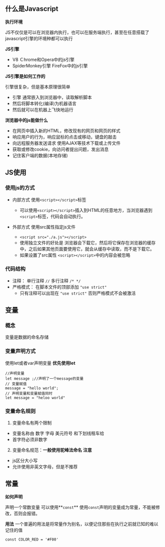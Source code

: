 ## 什么是Javascript

**执行环境**

JS不仅仅是可以在浏览器内执行，也可以在服务端执行，甚至在任意搭载了javascript引擎的环境种都可以执行

**JS引擎**
- V8 Ｃhrome和Opera中的js引擎
- SpiderMonkey引擎 FireFox中的js引擎

**JS引擎是如何工作的**

引擎很复杂，但是基本原理很简单
- 引擎 通常嵌入到浏览器中，读取解析脚本
- 然后将脚本转化(编译)为机器语言
- 然后就可以在机器上飞快地运行

**浏览器中的js能做什么**
- 在网页中插入新的HTML，修改现有的网页和网页的样式
- 响应用户的行为，响应鼠标的点击或移动，键盘的敲击
- 向远程服务器发送请求 使用AJAX等技术下载或上传文件
- 获取或修改cookie，向访问者提出问题，发出消息
- 记住客户端的数据(本地存储)
## JS使用

### 使用js的方式

- 内部方式 使用`<script></script>`标签 
  * 可以使用`<script></script>`插入到HTML的任意地方，当浏览器遇到`<script>`标签，代码会自动执行。

- 外部方式 使用src属性指定js文件
  * `<script src="./a.js"></script>`
  * 使用独立文件的好处是 浏览器会下载它，然后将它保存在浏览器的缓存中，之后如果其他页面要使用它，就会从缓存中读取，而不是下载它。
  * 如果设置了src属性 `<script></script>`中的内容会被忽略

### 代码结构

- 注释： 单行注释 `//` 多行注释 `/* */`
- 严格模式： 在脚本文件的顶部添加 `"use strict"`
  * 只有注释可以出现在 `"use strict"` 否则严格模式不会被激活

## 变量
### 概念
变量是数据的命名存储 
### 变量声明方式
使用let或者var声明变量 **优先使用let**
```
//声明变量
let message ;//声明了一个message的变量
// 变量赋值
message = "hello world";
// 声明变量和变量赋值同时
let message = "heloo world"
```
### 变量命名规则
1. 变量命名有两个限制
- 变量名称由 数字 字母 美元符号 和下划线租车给
- 首字符必须非数字
2. 变量命名规范：**一般使用驼峰法命名**
 **注意**
- js区分大小写
- 允许使用非英文字母，但是不推荐

## 常量
**如何声明**

声明一个常数变量 可以使用**`const`**
使用`const`声明的变量成为常量，不能被修改，否则会报错。

**用法**
一个普遍的用法是将常量作为别名，以便记住那些在执行之前就已知的难以记住的值
```
const COLOR_RED = '#F00'
```

